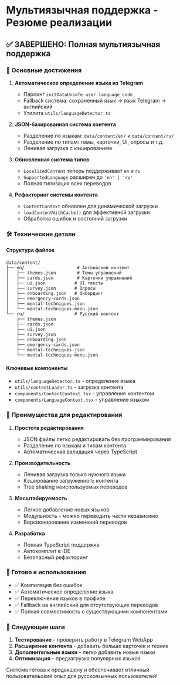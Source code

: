 # Мультиязычная поддержка - Резюме реализации

## ✅ ЗАВЕРШЕНО: Полная мультиязычная поддержка

### 🎯 Основные достижения

1. **Автоматическое определение языка из Telegram**
   - Парсинг `initDataUnsafe.user.language_code`
   - Fallback система: сохраненный язык → язык Telegram → английский
   - Утилита `utils/languageDetector.ts`

2. **JSON-базированная система контента**
   - Разделение по языкам: `data/content/en/` и `data/content/ru/`
   - Разделение по типам: темы, карточки, UI, опросы и т.д.
   - Ленивая загрузка с кэшированием

3. **Обновленная система типов**
   - `LocalizedContent` теперь поддерживает `en` и `ru`
   - `SupportedLanguage` расширен до `'en' | 'ru'`
   - Полная типизация всех переводов

4. **Рефакторинг системы контента**
   - `ContentContext` обновлен для динамической загрузки
   - `loadContentWithCache()` для эффективной загрузки
   - Обработка ошибок и состояний загрузки

### 🛠️ Технические детали

#### Структура файлов
```
data/content/
├── en/                    # Английский контент
│   ├── themes.json        # Темы упражнений
│   ├── cards.json         # Карточки упражнений
│   ├── ui.json           # UI тексты
│   ├── survey.json       # Опросы
│   ├── onboarding.json   # Онбординг
│   ├── emergency-cards.json
│   ├── mental-techniques.json
│   └── mental-techniques-menu.json
└── ru/                   # Русский контент
    ├── themes.json
    ├── cards.json
    ├── ui.json
    ├── survey.json
    ├── onboarding.json
    ├── emergency-cards.json
    ├── mental-techniques.json
    └── mental-techniques-menu.json
```

#### Ключевые компоненты
- `utils/languageDetector.ts` - определение языка
- `utils/contentLoader.ts` - загрузка контента
- `components/ContentContext.tsx` - управление контентом
- `components/LanguageContext.tsx` - управление языком

### 🎨 Преимущества для редактирования

1. **Простота редактирования**
   - JSON файлы легко редактировать без программирования
   - Разделение по языкам и типам контента
   - Автоматическая валидация через TypeScript

2. **Производительность**
   - Ленивая загрузка только нужного языка
   - Кэширование загруженного контента
   - Tree shaking неиспользуемых переводов

3. **Масштабируемость**
   - Легкое добавление новых языков
   - Модульность - можно переводить части независимо
   - Версионирование изменений переводов

4. **Разработка**
   - Полная TypeScript поддержка
   - Автокомплит в IDE
   - Безопасный рефакторинг

### 🚀 Готово к использованию

- ✅ Компиляция без ошибок
- ✅ Автоматическое определение языка
- ✅ Переключение языков в профиле
- ✅ Fallback на английский для отсутствующих переводов
- ✅ Полная совместимость с существующими компонентами

### 📝 Следующие шаги

1. **Тестирование** - проверить работу в Telegram WebApp
2. **Расширение контента** - добавить больше карточек и техник
3. **Дополнительные языки** - легко добавить новые языки
4. **Оптимизация** - предзагрузка популярных языков

Система готова к продакшену и обеспечивает отличный пользовательский опыт для русскоязычных пользователей!
